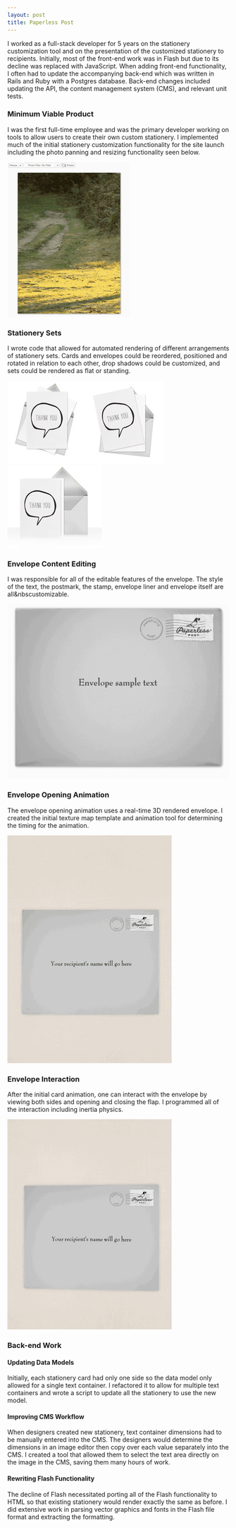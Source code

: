 ```yaml
---
layout: post
title: Paperless Post
---
```

<div class="showcase-header">
I worked as a full-stack developer for 5 years on the stationery customization tool and on the presentation of the customized stationery to recipients. Initially, most of the front-end work was in Flash but due to its decline was replaced with JavaScript. When adding front-end functionality, I often had to update the accompanying back-end which was written in Rails and Ruby with a Postgres database. Back-end changes included updating the API, the content management system (CMS), and relevant unit tests. 
</div>

### Minimum Viable Product
I was the first full-time employee and was the primary developer working on tools to allow users to create their own custom stationery. I implemented much of the initial stationery customization functionality for the site launch including the photo panning and resizing functionality seen below.

![photo stationery](/images/paperlesspost/photo_stationery.gif)

### Stationery Sets
I wrote code that allowed for automated rendering of different arrangements of stationery sets. Cards and envelopes could be reordered, positioned and rotated in relation to each other, drop shadows could be customized, and sets could be rendered as flat or standing.
<div class="inline-container"><img class="inline-image" src="/images/paperlesspost/multicard_layouts_1.jpg" alt="rotated layout" /><img class="inline-image" src="/images/paperlesspost/multicard_layouts_2.jpg" alt="rotated layout 2" /><img class="inline-image" src="/images/paperlesspost/multicard_layouts_3.jpg" alt="standing layout 2" /></div>


### Envelope Content Editing
I was responsible for all of the editable features of the envelope. The style of the text, the postmark, the stamp, envelope liner and envelope itself are all&nbscustomizable.

![envelope content editing](/images/paperlesspost/envelope_content_editing.gif)

### Envelope Opening Animation
The envelope opening animation uses a real-time 3D rendered envelope. I created the initial texture map template and animation tool for determining the timing for the animation.

![envelope opening animation](/images/paperlesspost/envelope_opening.gif)

### Envelope Interaction
After the initial card animation, one can interact with the envelope by viewing both sides and opening and closing the flap. I programmed all of the interaction including inertia physics.

![envelope interaction](/images/paperlesspost/envelope_interaction.gif)

### Back-end Work
#### Updating Data Models
Initially, each stationery card had only one side so the data model only allowed for a single text container. I refactored it to allow for multiple text containers and wrote a script to update all the stationery to use the new model.  

#### Improving CMS Workflow
When designers created new stationery, text container dimensions had to be manually entered into the CMS. The designers would determine the dimensions in an image editor then copy over each value separately into the CMS. I created a tool that allowed them to select the text area directly on the image in the CMS, saving them many hours of work.  

#### Rewriting Flash Functionality
The decline of Flash necessitated porting all of the Flash functionality to HTML so that existing stationery would render exactly the same as before. I did extensive work in parsing vector graphics and fonts in the Flash file format and extracting the formatting.


